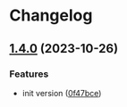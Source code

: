 # Changelog

## [1.4.0](https://github.com/ScopeSV/kyseline/compare/v1.3.0...v1.4.0) (2023-10-26)


### Features

* init version ([0f47bce](https://github.com/ScopeSV/kyseline/commit/0f47bcef078cd701cb291a38419fd96340d6985c))
